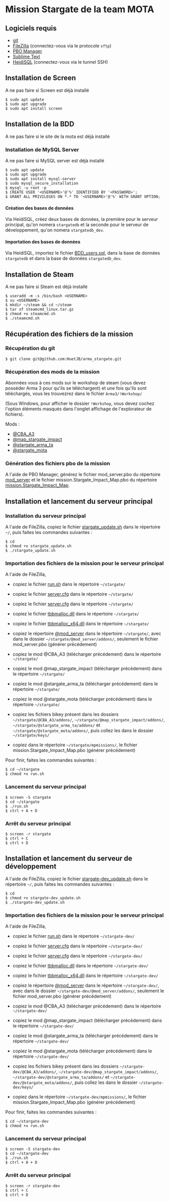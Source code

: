 # Mission Stargate de la team MOTA

## Logiciels requis

- [git](https://git-scm.com/downloads)
- [FileZilla](https://filezilla-project.org/download.php?type=client) (connectez-vous via le protocole ```sftp```) 
- [PBO Manager](https://www.armaholic.com/page.php?id=16369)
- [Sublime Text](https://www.sublimetext.com/3)
- [HeidiSQL](https://www.heidisql.com/download.php) (connectez-vous via le tunnel SSH)

## Installation de Screen

A ne pas faire si Screen est déjà installé

```
$ sudo apt update
$ sudo apt upgrade
$ sudo apt install screen
```

## Installation de la BDD

A ne pas faire si le site de la mota est déjà installé

### Installation de MySQL Server 

A ne pas faire si MySQL server est déjà installé

```
$ sudo apt update
$ sudo apt upgrade
$ sudo apt install mysql-server
$ sudo mysql_secure_installation
$ mysql -u root -p
$ CREATE USER '<USERNAME>'@'%' IDENTIFIED BY '<PASSWORD>';
$ GRANT ALL PRIVILEGES ON *.* TO '<USERNAME>'@'%' WITH GRANT OPTION;
```

#### Création des bases de données

Via HeidiSQL, créez deux bases de données, la première pour le serveur principal, qu'on nomera ```stargatedb``` et la seconde pour le serveur de développement, qu'on nomera ```stargatedb_dev```.

#### Importation des bases de données

Via HeidiSQL, importez le fichier [BDD_users.sql](autre/BDD.sql), dans la base de données ```stargatedb``` et dans la base de données ```stargatedb_dev```.

## Installation de Steam

A ne pas faire si Steam est déjà installé

```
$ useradd -m -s /bin/bash <USERNAME>
$ su <USERNAME>
$ mkdir ~/steam && cd ~/steam
$ tar xf steamcmd_linux.tar.gz
$ chmod +x steamcmd.sh
$ ./steamcmd.sh
```

## Récupération des fichiers de la mission

### Récupération du git

```
$ git clone git@github.com:HuetJB/arma_stargate.git
```

### Récupération des mods de la mission

Abonnées vous à ces mods sur le workshop de steam (vous devez posséder Arma 3 pour qu'ils se téléchargent) et une fois qu'ils sont téléchargés, vous les trouvezrez dans le fichier ```Arma3/!Workshop/``` 

(Sous Windows, pour afficher le dossier ```!Workshop```, vous devez cochez l'option éléments masqués dans l'onglet affichage de l'explorateur de fichiers).

Mods :
- [@CBA_A3](https://steamcommunity.com/sharedfiles/filedetails/?id=450814997&searchtext=cba)
- [@map_stargate_impact](https://steamcommunity.com/sharedfiles/filedetails/?id=2128300311)
- [@stargate_arma_ta](https://steamcommunity.com/sharedfiles/filedetails/?id=2129566387)
- [@stargate_mota](https://steamcommunity.com/sharedfiles/filedetails/?id=2322349802)

### Génération des fichiers pbo de la mission

A l'aide de PBO Manager, générez le fichier mod_server.pbo du répertoire [mod_server](@mod_server/addons/mod_server) et le fichier mission.Stargate_Impact_Map.pbo du répertoire [mission.Stargate_Impact_Map](mission.Stargate_Impact_Map).

## Installation et lancement du serveur principal

### Installation du serveur principal

A l'aide de FileZilla, copiez le fichier [stargate_update.sh](autre/main/stargate_update.sh) dans le répertoire ```~/```, puis faites les commandes suivantes :

```
$ cd
$ chmod +x stargate_update.sh
$ ./stargate_update.sh
```

### Importation des fichiers de la mission pour le serveur principal

A l'aide de FileZilla,

- copiez le fichier [run.sh](autre/main/run.sh) dans le répertoire ```~/stargate/```

- copiez le fichier [server.cfg](autre/main/server.cfg) dans le répertoire ```~/stargate/```

- copiez le fichier [server.cfg](autre/basic.cfg) dans le répertoire ```~/stargate/```
- copiez le fichier [tbbmalloc.dll](autre/tbbmalloc.dll) dans le répertoire ```~/stargate/```

- copiez le fichier [tbbmalloc_x64.dll](autre/tbbmalloc_x64.dll) dans le répertoire ```~/stargate/```

- copiez le répertoire [@mod_server](@mod_server/) dans le répertoire ```~/stargate/```, avec dans le dossier ```~/stargate/@mod_server/addons/```, seulement le fichier mod_server.pbo (générer précédement)

- copiez le mod @CBA_A3 (télécharger précédement) dans le répertoire ```~/stargate/```

- copiez le mod @map_stargate_impact (télécharger précédement) dans le répertoire ```~/stargate/```

- copiez le mod @stargate_arma_ta (télécharger précédement) dans le répertoire ```~/stargate/```

- copiez le mod @stargate_mota (télécharger précédement) dans le répertoire ```~/stargate/```

- copiez les fichiers bikey présent dans les dossiers ```~/stargate/@CBA_A3/addons/```, ```~/stargate/@map_stargate_impact/addons/```, ```~/stargate/@stargate_arma_ta/addons/``` et ```~/stargate/@stargate_mota/addons/```, puis collez les dans le dossier ```~/stargate/keys/```

- copiez dans le répertoire ```~/stargate/mpmissions/```, le fichier mission.Stargate_Impact_Map.pbo (générer précédement)

Pour finir, faites les commandes suivantes :

```
$ cd ~/stargate
$ chmod +x run.sh
```

### Lancement du serveur principal

```
$ screen -S stargate
$ cd ~/stargate
$ ./run.sh
$ ctrl + A + D
```

### Arrêt du serveur principal

```
$ screen -r stargate
$ ctrl + C
$ ctrl + D
```

## Installation et lancement du serveur de développement

A l'aide de FileZilla, copiez le fichier [stargate-dev_update.sh](autre/dev/stargate-dev_update.sh) dans le répertoire ```~/```, puis faites les commandes suivantes :

```
$ cd
$ chmod +x stargate-dev_update.sh
$ ./stargate-dev_update.sh
```

### Importation des fichiers de la mission pour le serveur principal

A l'aide de FileZilla, 

- copiez le fichier [run.sh](autre/dev/run.sh) dans le répertoire ```~/stargate-dev/```

- copiez le fichier [server.cfg](autre/dev/server.cfg) dans le répertoire ```~/stargate-dev/```

- copiez le fichier [server.cfg](autre/basic.cfg) dans le répertoire ```~/stargate-dev/```

- copiez le fichier [tbbmalloc.dll](autre/tbbmalloc.dll) dans le répertoire ```~/stargate-dev/```

- copiez le fichier [tbbmalloc_x64.dll](autre/tbbmalloc_x64.dll) dans le répertoire ```~/stargate-dev/```

- copiez le répertoire [@mod_server](@mod_server/) dans le répertoire ```~/stargate-dev/```, avec dans le dossier ```~/stargate-dev/@mod_server/addons/```, seulement le fichier mod_server.pbo (générer précédement)

- copiez le mod @CBA_A3 (télécharger précédement) dans le répertoire ```~/stargate-dev/```

- copiez le mod @map_stargate_impact (télécharger précédement) dans le répertoire ```~/stargate-dev/```

- copiez le mod @stargate_arma_ta (télécharger précédement) dans le répertoire ```~/stargate-dev/```

- copiez le mod @stargate_mota (télécharger précédement) dans le répertoire ```~/stargate-dev/```

- copiez les fichiers bikey présent dans les dossiers ```~/stargate-dev/@CBA_A3/addons/```, ```~/stargate-dev/@map_stargate_impact/addons/```, ```~/stargate-dev/@stargate_arma_ta/addons/``` et ```~/stargate-dev/@stargate_mota/addons/```, puis collez les dans le dossier ```~/stargate-dev/keys/```

- copiez dans le répertoire ```~/stargate-dev/mpmissions/```, le fichier mission.Stargate_Impact_Map.pbo (générer précédement)

Pour finir, faites les commandes suivantes :

```
$ cd ~/stargate-dev
$ chmod +x run.sh
```

### Lancement du serveur principal

```
$ screen -S stargate-dev
$ cd ~/stargate-dev
$ ./run.sh
$ ctrl + A + D
```

### Arrêt du serveur principal

```
$ screen -r stargate-dev
$ ctrl + C
$ ctrl + D
```
